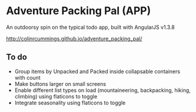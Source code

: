 # Adventure Packing Pal (APP)
An outdoorsy spin on the typical todo app, built with AngularJS v1.3.8

http://colinrcummings.github.io/adventure_packing_pal/

## To do
- Group items by Unpacked and Packed inside collapsable containers with count
- Make buttons larger on small screens
- Enable different list types on load (mountaineering, backpacking, hiking, climbing) using flaticons to toggle
- Integrate seasonality using flaticons to toggle

